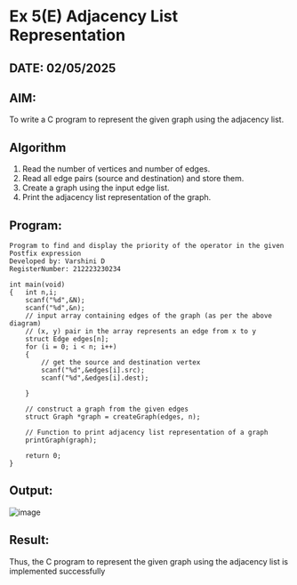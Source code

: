 # Ex 5(E) Adjacency List Representation
## DATE: 02/05/2025
## AIM:
To write a C program to represent the given graph using the adjacency list.

## Algorithm
1. Read the number of vertices and number of edges. 
2. Read all edge pairs (source and destination) and store them. 
3. Create a graph using the input edge list. 
4. Print the adjacency list representation of the graph. 

## Program:

```
Program to find and display the priority of the operator in the given Postfix expression
Developed by: Varshini D
RegisterNumber: 212223230234

int main(void) 
{   int n,i; 
    scanf("%d",&N); 
    scanf("%d",&n); 
    // input array containing edges of the graph (as per the above diagram) 
    // (x, y) pair in the array represents an edge from x to y 
    struct Edge edges[n]; 
    for (i = 0; i < n; i++) 
    { 
        // get the source and destination vertex 
        scanf("%d",&edges[i].src); 
        scanf("%d",&edges[i].dest); 
       
    } 
    
    // construct a graph from the given edges 
    struct Graph *graph = createGraph(edges, n); 
  
    // Function to print adjacency list representation of a graph 
    printGraph(graph); 
  
    return 0; 
}
```

## Output:
![image](https://github.com/user-attachments/assets/fc211851-2960-45e7-9a99-d175646635b8)



## Result:
Thus, the C program to represent the given graph using the adjacency list is implemented successfully
